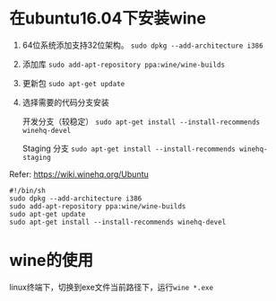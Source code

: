 # 在ubuntu16.04下安装wine

1. 64位系统添加支持32位架构。
`sudo dpkg --add-architecture i386`

2. 添加库
`sudo add-apt-repository ppa:wine/wine-builds`

3. 更新包
`sudo apt-get update`

4. 选择需要的代码分支安装

    开发分支（较稳定） `sudo apt-get install --install-recommends winehq-devel`

    Staging 分支 `sudo apt-get install --install-recommends winehq-staging`

Refer: https://wiki.winehq.org/Ubuntu

```
#!/bin/sh
sudo dpkg --add-architecture i386
sudo add-apt-repository ppa:wine/wine-builds
sudo apt-get update
sudo apt-get install --install-recommends winehq-devel
```

# wine的使用
linux终端下，切换到exe文件当前路径下，运行```wine *.exe```
